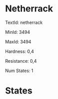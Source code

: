 # Netherrack

TextId: netherrack

MinId: 3494

MaxId: 3494

Hardness: 0,4

Resistance: 0,4


Num States: 1

# States
```

```